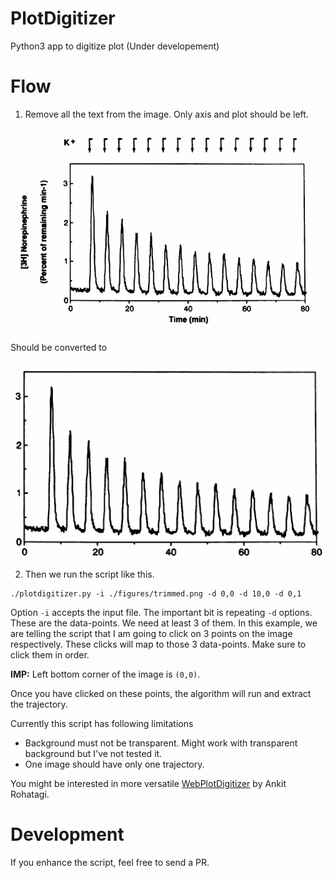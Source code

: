 # PlotDigitizer

Python3 app to digitize plot (Under developement)

# Flow

1. Remove all the text from the image. Only axis and plot should be left.

![](./figures/original.png)

Should be converted to 

![](./figures/trimmed.png)

2. Then we run the script like this.

```
./plotdigitizer.py -i ./figures/trimmed.png -d 0,0 -d 10,0 -d 0,1
```

Option `-i` accepts the input file. The important bit is repeating `-d` options.
These are the data-points. We need at least 3 of them. In this example, we are
telling the script that I am going to click on 3 points on the image
respectively.  These clicks will map to those 3 data-points. Make sure to click
them in order. 

__IMP:__ Left bottom corner of the  image is `(0,0)`. 

Once you have clicked on these points, the algorithm will run and extract the
trajectory. 

Currently this script has following limitations 

- Background must not be transparent. Might work with transparent background but
  I've not tested it.
- One image should have only one trajectory.

You might be interested in more versatile
[WebPlotDigitizer](https://automeris.io/WebPlotDigitizer/) by Ankit Rohatagi.

# Development

If you enhance the script, feel free to send a PR.
